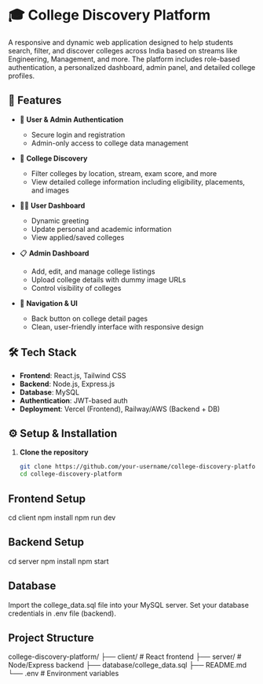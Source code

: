 # 🎓 College Discovery Platform

A responsive and dynamic web application designed to help students search, filter, and discover colleges across India based on streams like Engineering, Management, and more. The platform includes role-based authentication, a personalized dashboard, admin panel, and detailed college profiles.


## 🚀 Features

- 🔐 **User & Admin Authentication**
  - Secure login and registration
  - Admin-only access to college data management

- 🏫 **College Discovery**
  - Filter colleges by location, stream, exam score, and more
  - View detailed college information including eligibility, placements, and images

- 🧑‍💼 **User Dashboard**
  - Dynamic greeting
  - Update personal and academic information
  - View applied/saved colleges

- 📋 **Admin Dashboard**
  - Add, edit, and manage college listings
  - Upload college details with dummy image URLs
  - Control visibility of colleges

- 🔄 **Navigation & UI**
  - Back button on college detail pages
  - Clean, user-friendly interface with responsive design



## 🛠️ Tech Stack

- **Frontend**: React.js, Tailwind CSS
- **Backend**: Node.js, Express.js
- **Database**: MySQL
- **Authentication**: JWT-based auth
- **Deployment**: Vercel (Frontend), Railway/AWS (Backend + DB)



## ⚙️ Setup & Installation

1. **Clone the repository**
   ```bash
   git clone https://github.com/your-username/college-discovery-platform.git
   cd college-discovery-platform

## Frontend Setup
cd client
npm install
npm run dev

## Backend Setup
cd server
npm install
npm start

## Database
Import the college_data.sql file into your MySQL server.
Set your database credentials in .env file (backend).

## Project Structure

college-discovery-platform/
├── client/                 # React frontend
├── server/                 # Node/Express backend
├── database/college_data.sql
├── README.md
└── .env                    # Environment variables
